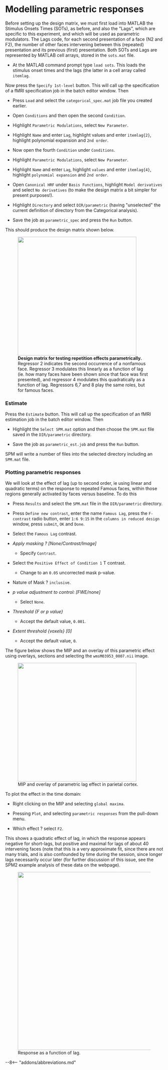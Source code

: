 # Modelling parametric responses

Before setting up the design matrix, we must first load into MATLAB the
Stimulus Onsets Times (SOTs), as before, and also the "Lags", which are
specific to this experiment, and which will be used as parametric
modulators. The Lags code, for each second presentation of a face (N2
and F2), the number of other faces intervening between this (repeated)
presentation and its previous (first) presentation. Both SOTs and Lags
are represented by MATLAB cell arrays, stored in the `sots.mat` file.

- At the MATLAB command prompt type `load sots`. This loads the stimulus
  onset times and the lags (the latter in a cell array called `itemlag`.

Now press the `Specify 1st-level` button.
This will call up the specification of a fMRI specification job in the
batch editor window. Then

- Press `Load` and select the `categorical_spec.mat` job file you
  created earlier.

- Open `Conditions` and then open the second `Condition`.

- Highlight `Parametric Modulations`, select `New Parameter`.

- Highlight `Name` and enter `Lag`, highlight values and enter
  `itemlag{2}`, highlight polynomial expansion and `2nd order`.

- Now open the fourth `Condition` under `Conditions`.

- Highlight `Parametric Modulations`, select `New Parameter`.

- Highlight `Name` and enter `Lag`, highlight `values` and enter
  `itemlag{4}`, highlight `polynomial expansion` and `2nd order`.

- Open `Canonical HRF` under `Basis Functions`, highlight `Model
  derivatives` and select `No derivatives` (to make the design matrix a
  bit simpler for present purposes!).

- Highlight `Directory` and select `DIR/parametric` (having "unselected"
  the current definition of directory from the Categorical analysis).

- Save the job as `parametric_spec` and press the `Run` button.

This should produce the design matrix shown below.

<figure>
<div class="center">
<img src="../../../assets/figures/manual/faces/par_design.png" style="width:100mm" />
</div>
<figcaption><strong>Design matrix for testing repetition effects
parametrically.</strong> Regressor 2 indicates the second occurrence of
a nonfamous face. Regressor 3 modulates this linearly as a function of
lag (ie. how many faces have been shown since that face was first
presented), and regressor 4 modulates this quadratically as a function
of lag. Regressors 6,7 and 8 play the same roles, but for famous faces.
</figcaption>
</figure>

### Estimate

Press the `Estimate` button. This will call
up the specification of an fMRI estimation job in the batch editor
window. Then

- Highlight the `Select SPM.mat` option and then choose the `SPM.mat`
  file saved in the `DIR/parametric` directory.

- Save the job as `parametric_est.job` and press the `Run` button.

SPM will write a number of files into the selected directory including
an `SPM.mat` file.

### Plotting parametric responses

We will look at the effect of lag (up to second order, ie using linear
and quadratic terms) on the response to repeated Famous faces, within
those regions generally activated by faces versus baseline. To do this

- Press `Results` and select the `SPM.mat` file in the `DIR/parametric`
  directory.

- Press `Define new contrast`, enter the name `Famous Lag`, press the
  `F-contrast` radio button, enter `1:6 9:15` in the `columns in reduced
  design` window, press `submit`, `OK` and `Done`.

- Select the `Famous Lag` contrast.

- *Apply masking ? \[None/Contrast/Image\]*

  * Specify `Contrast`.

- Select the `Positive Effect of Condition 1` T contrast.

  * Change to an `0.05` uncorrected mask p-value.

- Nature of Mask ? `inclusive`.

- *p value adjustment to control: \[FWE/none\]*

  * Select `None`.

- *Threshold {F or p value}*

  * Accept the default value, `0.001`.

- *Extent threshold {voxels} \[0\]*

  * Accept the default value, `0`.

The figure below shows the MIP and an overlay of
this parametric effect using overlays, sections and selecting the
`wmsM03953_0007.nii` image.

<figure>
<div class="center">
<img src="../../../assets/figures/manual/faces/famous_lag_mip.png" style="width:100mm" />
</div>
<figcaption>MIP and overlay of parametric lag effect in parietal
cortex.</figcaption>
</figure>

To plot the effect in the time domain:

- Right clicking on the MIP and selecting `global maxima`.

- Pressing `Plot`, and selecting `parametric responses` from the pull-down
  menu.

- Which effect ? select `F2`.

This shows a quadratic effect of lag, in which the response appears
negative for short-lags, but positive and maximal for lags of about 40
intervening faces (note that this is a very approximate fit, since there
are not many trials, and is also confounded by time during the session,
since longer lags necessarily occur later (for further discussion of
this issue, see the SPM2 example analysis of these data on the webpage).

<figure>
<div class="center">
<img src="../../../assets/figures/manual/faces/famous_lag.png" style="width:150mm" />
</div>
<figcaption>Response as a function of lag.</figcaption>
</figure>

--8<-- "addons/abbreviations.md"